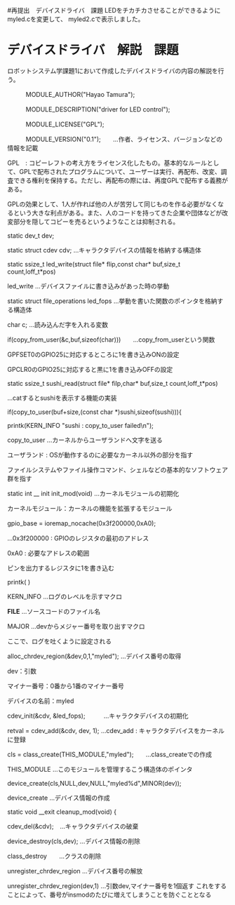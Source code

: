 #再提出　デバイスドライバ　課題
LEDをチカチカさせることができるようにmyled.cを変更して、
myled2.cで表示しました。




# デバイスドライバ　解説　課題

ロボットシステム学課題1において作成したデバイスドライバの内容の解説を行う。
    
    
　　　MODULE_AUTHOR("Hayao Tamura");
    
　　　MODULE_DESCRIPTION("driver for LED control");
    
　　　MODULE_LICENSE("GPL");
    
　　　MODULE_VERSION("0.1");　　...作者、ライセンス、バージョンなどの情報を記載

GPL　: コピーレフトの考え方をライセンス化したもの。基本的なルールとして、GPLで配布されたプログラムについて、ユーザーは実行、再配布、改変、調査できる権利を保持する。ただし、再配布の際には、再度GPLで配布する義務がある。

GPLの効果として、1人が作れば他の人が苦労して同じものを作る必要がなくなるという大きな利点がある。また、人のコードを持ってきた企業や団体などが改変部分を隠してコピーを売るというようなことは抑制される。

static dev_t dev;

static struct cdev cdv;   ...キャラクタデバイスの情報を格納する構造体

static ssize_t led_write(struct file* flip,const char* buf,size_t count,loff_t*pos)

led_write   ...デバイスファイルに書き込みがあった時の挙動

static struct file_operations led_fops   ...挙動を書いた関数のポインタを格納する構造体

char c;   ...読み込んだ字を入れる変数

if(copy_from_user(&c,buf,sizeof(char)))　　...copy_from_userという関数

GPFSET0のGPIO25に対応するところに1を書き込みONの設定

GPCLR0のGPIO25に対応すると黒に1を書き込みOFFの設定

static ssize_t sushi_read(struct file* filp,char* buf,size_t count,loff_t*pos)

...catするとsushiを表示する機能の実装

if(copy_to_user(buf+size,(const char *)sushi,sizeof(sushi))){

printk(KERN_INFO "sushi : copy_to_user failed\n");

copy_to_user   ...カーネルからユーザランドへ文字を送る

ユーザランド : OSが動作するのに必要なカーネル以外の部分を指す

ファイルシステムやファイル操作コマンド、シェルなどの基本的なソフトウェア群を指す



static int __ init init_mod(void)    ...カーネルモジュールの初期化

カーネルモジュール：カーネルの機能を拡張するモジュール

gpio_base = ioremap_nocache(0x3f200000,0xA0);　　

...0x3f200000 : GPIOのレジスタの最初のアドレス

0xA0 : 必要なアドレスの範囲

ピンを出力するレジスタに1を書き込む

printk( )  

KERN_INFO  ...ログのレベルを示すマクロ

__FILE__   ...ソースコードのファイル名

MAJOR      ...devからメジャー番号を取り出すマクロ  

ここで、ログを吐くように設定される

alloc_chrdev_region(&dev,0,1,"myled");  ...デバイス番号の取得

dev：引数

マイナー番号：0番から1番のマイナー番号

デバイスの名前：myled

cdev_init(&cdv, &led_fops);　　　...キャラクタデバイスの初期化

retval = cdev_add(&cdv, dev, 1);  ...cdev_add : キャラクタデバイスをカーネルに登録

cls = class_create(THIS_MODULE,"myled");　　...class_createでの作成

THIS_MODULE   ...このモジュールを管理するこう構造体のポインタ

device_create(cls,NULL,dev,NULL,"myled%d",MINOR(dev));

device_create  ...デバイス情報の作成





static void __exit cleanup_mod(void)
{

cdev_del(&cdv);　...キャラクタデバイスの破棄

device_destroy(cls,dev);   ...デバイス情報の削除

class_destroy　　...クラスの削除

unregister_chrdev_region   ...デバイス番号の解放

unregister_chrdev_region(dev,1) ...引数dev,マイナー番号を1個返す
  これをすることによって、番号がinsmodのたびに増えてしまうことを防ぐこととなる



